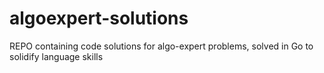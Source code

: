 # algoexpert-solutions
REPO containing code solutions for algo-expert problems, solved in Go to solidify language skills
